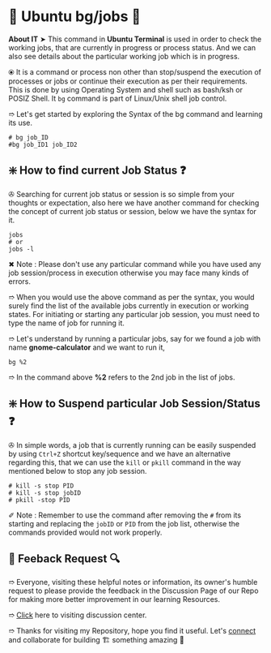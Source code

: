 # 💠 Ubuntu bg/jobs 🛅

**About IT** ➤ This command in **Ubuntu Terminal** is used in order to check the working jobs, that are currently in progress or process status. And we can also see details about the particular working job which is in progress.

⦿ It is a command or process non other than stop/suspend the execution of processes or jobs or continue their execution as per their requirements. This is done by using Operating System and shell such as bash/ksh or POSIZ Shell. It `bg` command is part of Linux/Unix shell job control.

➱ Let's get started by exploring the Syntax of the bg command and learning its use.

```
# bg job_ID
#bg job_ID1 job_ID2
```

## ❇️ How to find current Job Status ❓

✇ Searching for current job status or session is so simple from your thoughts or expectation, also here we have another command for checking the concept of current job status or session, below we have the syntax for it.

```
jobs
# or 
jobs -l
```

✖ Note : Please don't use any particular command while you have used any job session/process in execution otherwise you may face many kinds of errors.

➱ When you would use the above command as per the syntax, you would surely find the list of the available jobs currently in execution or working states. For initiating or starting any particular job session, you must need to type the name of job for running it.

➱ Let's understand by running a particular jobs, say for we found a job with name **gnome-calculator** and we want to run it,

```
bg %2
```

➱ In the command above **%2** refers to the 2nd job in the list of jobs.

## ❇️ How to Suspend particular Job Session/Status ❓

✇ In simple words, a job that is currently running can be easily suspended by using `Ctrl+Z` shortcut key/sequence and we have an alternative regarding this, that we can use the `kill` or `pkill` command in the way mentioned below to stop any job session.

```
# kill -s stop PID
# kill -s stop jobID
# pkill -stop PID
```

✐ Note : Remember to use the command after removing the `#` from its starting and replacing the `jobID` or `PID` from the job list, otherwise the commands provided would not work properly.

## 📑 Feeback Request 🔍

➱ Everyone, visiting these helpful notes or information, its owner's humble request to please provide the feedback in the Discussion Page of our Repo for making more better improvement in our learning Resources.

➱ [Click](https://github.com/ackwolver335/Ubun2World/discussions) here to visiting discussion center.

➱ Thanks for visiting my Repository, hope you find it useful. Let's [connect](https://github.com/ackwolver335) and collaborate for building 🏗️ something amazing 🗿